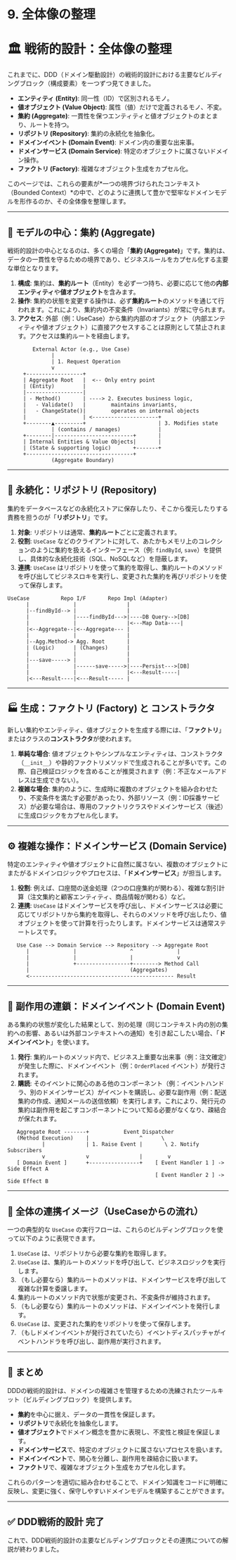 # 9. 全体像の整理

# 🏛️ 戦術的設計：全体像の整理

これまでに、DDD（ドメイン駆動設計）の戦術的設計における主要なビルディングブロック（構成要素）を一つずつ見てきました。

- **エンティティ (Entity)**: 同一性（ID）で区別されるモノ。
- **値オブジェクト (Value Object)**: 属性（値）だけで定義されるモノ、不変。
- **集約 (Aggregate)**: 一貫性を保つエンティティと値オブジェクトのまとまり、ルートを持つ。
- **リポジトリ (Repository)**: 集約の永続化を抽象化。
- **ドメインイベント (Domain Event)**: ドメイン内の重要な出来事。
- **ドメインサービス (Domain Service)**: 特定のオブジェクトに属さないドメイン操作。
- **ファクトリ (Factory)**: 複雑なオブジェクト生成をカプセル化。

このページでは、これらの要素が*一つの境界づけられたコンテキスト（Bounded Context）*の中で、どのように連携して豊かで堅牢なドメインモデルを形作るのか、その全体像を整理します。

---

## 🧩 モデルの中心：集約 (Aggregate)

戦術的設計の中心となるのは、多くの場合「**集約 (Aggregate)**」です。集約は、データの一貫性を守るための境界であり、ビジネスルールをカプセル化する主要な単位となります。

1. **構成**: 集約は、**集約ルート**（Entity）を必ず一つ持ち、必要に応じて他の**内部エンティティ**や**値オブジェクト**を含みます。
2. **操作**: 集約の状態を変更する操作は、必ず**集約ルート**のメソッドを通じて行われます。これにより、集約内の不変条件（Invariants）が常に守られます。
3. **アクセス**: 外部（例：UseCase）から集約内部のオブジェクト（内部エンティティや値オブジェクト）に直接アクセスすることは原則として禁止されます。アクセスは集約ルートを経由します。

<!-- end list -->

```
        External Actor (e.g., Use Case)
              |
              | 1. Request Operation
              v
     +------------------+
     | Aggregate Root   |  <-- Only entry point
     | (Entity)         |
     |------------------|
     | - Method()       | ----> 2. Executes business logic,
     |   - Validate()   |        maintains invariants,
     |   - ChangeState()|        operates on internal objects
     |                  | <---------------------+
     +--------▲---------+                       | 3. Modifies state
              | (contains / manages)            |
     +--------|-------------------------+       |
     | Internal Entities & Value Objects|       |
     | (State & supporting logic)       +-------+
     +----------------------------------+
              (Aggregate Boundary)

```

---

## 💾 永続化：リポジトリ (Repository)

集約をデータベースなどの永続化ストアに保存したり、そこから復元したりする責務を担うのが「**リポジトリ**」です。

1. **対象**: リポジトリは通常、**集約ルート**ごとに定義されます。
2. **役割**: `UseCase` などのクライアントに対して、あたかもメモリ上のコレクションのように集約を扱えるインターフェース（例: `findById`, `save`）を提供し、具体的な永続化技術（SQL、NoSQLなど）を隠蔽します。
3. **連携**: `UseCase` はリポジトリを使って集約を取得し、集約ルートのメソッドを呼び出してビジネスロキを実行し、変更された集約を再びリポジトリを使って保存します。

```
UseCase          Repo I/F       Repo Impl (Adapter)
      |              |                |
      |--findById--> |                |
      |              |----findById--->|----DB Query-->[DB]
      |              |                |<---Map Data----|
      |<--Aggregate--|<--Aggregate--- |
      |              |                |
      |--Agg.Method-> Agg. Root       |
      | (Logic)      | (Changes)      |
      |              |                |
      |---save-----> |                |
      |              |------save----->|----Persist--->[DB]
      |              |                |<---Result-----|
      |<---Result----|<---Result----- |

```

---

## 🏭 生成：ファクトリ (Factory) と コンストラクタ

新しい集約やエンティティ、値オブジェクトを生成する際には、「**ファクトリ**」またはクラスの**コンストラクタ**が使われます。

1. **単純な場合**: 値オブジェクトやシンプルなエンティティは、コンストラクタ（`__init__`）や静的ファクトリメソッドで生成されることが多いです。この際、自己検証ロジックを含めることが推奨されます（例：不正なメールアドレスは生成できない）。
2. **複雑な場合**: 集約のように、生成時に複数のオブジェクトを組み合わせたり、不変条件を満たす必要があったり、外部リソース（例：ID採番サービス）が必要な場合は、専用のファクトリクラスやドメインサービス（後述）に生成ロジックをカプセル化します。

---

## ⚙️ 複雑な操作：ドメインサービス (Domain Service)

特定のエンティティや値オブジェクトに自然に属さない、複数のオブジェクトにまたがるドメインロジックやプロセスは、「**ドメインサービス**」が担当します。

1. **役割**: 例えば、口座間の送金処理（2つの口座集約が関わる）、複雑な割引計算（注文集約と顧客エンティティ、商品情報が関わる）など。
2. **連携**: `UseCase` はドメインサービスを呼び出し、ドメインサービスは必要に応じてリポジトリから集約を取得し、それらのメソッドを呼び出したり、値オブジェクトを使って計算を行ったりします。ドメインサービスは通常ステートレスです。

<!-- end list -->

```
   Use Case --> Domain Service --> Repository --> Aggregate Root
      |              |                 ^              |
      |              |                 |              v
      |              +-----------------+--------> Method Call
      |                                (Aggregates)
      <---------------------------------------------- Result

```

---

## 📢 副作用の連鎖：ドメインイベント (Domain Event)

ある集約の状態が変化した結果として、別の処理（同じコンテキスト内の別の集約への影響、あるいは外部コンテキストへの通知）を引き起こしたい場合、「**ドメインイベント**」を使います。

1. **発行**: 集約ルートのメソッド内で、ビジネス上重要な出来事（例：注文確定）が発生した際に、ドメインイベント（例：`OrderPlaced` イベント）が発行されます。
2. **購読**: そのイベントに関心のある他のコンポーネント（例：イベントハンドラ、別のドメインサービス）がイベントを購読し、必要な副作用（例：配送集約の作成、通知メールの送信依頼）を実行します。これにより、発行元の集約は副作用を起こすコンポーネントについて知る必要がなくなり、疎結合が保たれます。

<!-- end list -->

```
   Aggregate Root -------+           Event Dispatcher
   (Method Execution)    |                ^      \
           |             | 1. Raise Event |       \ 2. Notify Subscribers
           v             v                |        v
   [ Domain Event ]      +----------------+    [ Event Handler 1 ] -> Side Effect A
                                               [ Event Handler 2 ] -> Side Effect B

```

---

## 🔗 全体の連携イメージ（UseCaseからの流れ）

一つの典型的な `UseCase` の実行フローは、これらのビルディングブロックを使って以下のように表現できます。

1. `UseCase` は、リポジトリから必要な集約を取得します。
2. `UseCase` は、集約ルートのメソッドを呼び出して、ビジネスロジックを実行します。
3. （もし必要なら）集約ルートのメソッドは、ドメインサービスを呼び出して複雑な計算を委譲します。
4. 集約ルートのメソッド内で状態が変更され、不変条件が維持されます。
5. （もし必要なら）集約ルートのメソッドは、ドメインイベントを発行します。
6. `UseCase` は、変更された集約をリポジトリを使って保存します。
7. （もしドメインイベントが発行されていたら）イベントディスパッチャがイベントハンドラを呼び出し、副作用が実行されます。

---

## 📝 まとめ

DDDの戦術的設計は、ドメインの複雑さを管理するための洗練されたツールキット（ビルディングブロック）を提供します。

- **集約**を中心に据え、データの一貫性を保証します。
- **リポジトリ**で永続化を抽象化します。
- **値オブジェクト**でドメイン概念を豊かに表現し、不変性と検証を保証します。
- **ドメインサービス**で、特定のオブジェクトに属さないプロセスを扱います。
- **ドメインイベント**で、関心を分離し、副作用を疎結合に扱います。
- **ファクトリ**で、複雑なオブジェクト生成をカプセル化します。

これらのパターンを適切に組み合わせることで、ドメイン知識をコードに明確に反映し、変更に強く、保守しやすいドメインモデルを構築することができます。

---

## ✅ DDD戦術的設計 完了

これで、DDD戦術的設計の主要なビルディングブロックとその連携についての解説が終わりました。